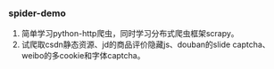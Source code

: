 ### spider-demo
1. 简单学习python-http爬虫，同时学习分布式爬虫框架scrapy。
2. 试爬取csdn静态资源、jd的商品评价隐藏js、douban的slide captcha、weibo的多cookie和字体captcha。
